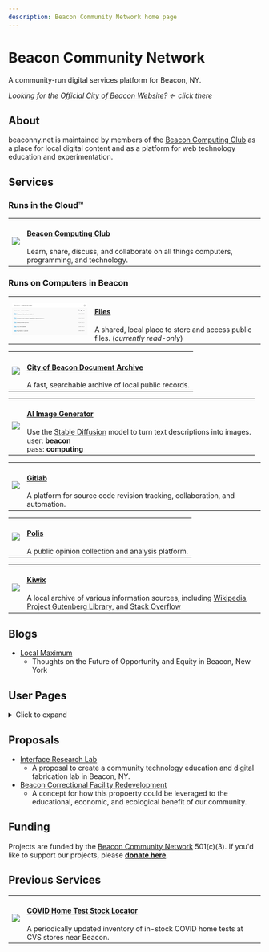 ```yaml
---
description: Beacon Community Network home page
---
```


# Beacon Community Network

A community-run digital services platform for Beacon, NY.

_Looking for the [Official City of Beacon Website](https://beaconny.gov)? &larr; click there_


## About

beaconny.net is maintained by members of the <a href="http://computing.beaconny.net">Beacon Computing Club</a> as a place for local digital content and as a platform for web technology education and experimentation.


## Services

### Runs in the Cloud™️

<p>
  <table>
    <tr>
      <td>
        <a href="http://computing.beaconny.net">
          <img src="https://user-images.githubusercontent.com/585182/205097242-26f17ad5-5ae4-407d-8717-48ef1f3fcf36.png" width="250">
        </a>
      </td>
      <td>
        <h4><a href="http://computing.beaconny.net">Beacon Computing Club</a></h4>
        Learn, share, discuss, and collaborate on all things computers, programming, and technology.
      </td>
    </tr>
  </table>
</p>

### Runs on Computers in Beacon

<table>
  <tr>
    <td>
      <a href="https://files.beaconny.net">
        <img src="/images/files-beaconny-net-screenshot.png" width="250">
      </a>
    </td>
    <td>
      <h4><a href="https://files.beaconny.net">Files</a></h4>
      A shared, local place to store and access public files. (<i>currently read-only</i>)
    </td>
  </tr>
</table>

<table>
  <tr>
    <td>
      <a href="https://govdocs.beaconny.net/search/index.html?q=">
        <img src="https://user-images.githubusercontent.com/585182/205776225-d6d0e6ab-7634-41e5-92f6-d183ef45d44c.png" width="250">
      </a>
    </td>
    <td>
      <h4><a href="https://govdocs.beaconny.net/search/index.html?q=">City of Beacon Document Archive</a></h4>
      A fast, searchable archive of local public records.
    </td>
  </tr>
</table>

<table>
  <tr>
    <td>
      <a href="https://txt2img.beaconny.net/">
        <img src="https://user-images.githubusercontent.com/585182/205099621-4e775d70-38be-4aa2-a625-a5e47daedc4b.png" width="250">
      </a>
    </td>
    <td>
      <h4><a href="https://txt2img.beaconny.net/">AI Image Generator</a></h4>
      Use the <a href="https://en.wikipedia.org/wiki/Stable_Diffusion">Stable Diffusion</a> model to turn text descriptions into images.
      <br>
      user: <strong>beacon</strong>
      <br>
      pass: <strong>computing</strong>
    </td>
  </tr>
</table>

<table>
  <tr>
    <td>
      <a href="https://git.beaconny.net/">
        <img src="https://user-images.githubusercontent.com/585182/205101511-5cb9ca8d-b049-409e-8237-0cbd3f95ffeb.png" width="250">
      </a>
    </td>
    <td>
      <h4><a href="https://git.beaconny.net/">Gitlab</a></h4>
      A platform for source code revision tracking, collaboration, and automation.
    </td>
  </tr>
</table>

<table>
  <tr>
    <td>
      <a href="https://poll.beaconny.net/home">
        <img src="https://user-images.githubusercontent.com/585182/205103527-e47f8b73-0315-4a51-83f5-68c160f4069f.png" width="250">
      </a>
    </td>
    <td>
      <h4><a href="https://poll.beaconny.net/home">Polis</a></h4>
      A public opinion collection and analysis platform.
    </td>
  </tr>
</table>

<table>
  <tr>
    <td>
      <a href="https://knowledge.beaconny.net/?lang=eng">
        <img src="https://user-images.githubusercontent.com/585182/205103782-1d387146-3431-4472-b9ed-89cf9fd4c32d.png" width="250">
      </a>
    </td>
    <td>
      <h4><a href="https://knowledge.beaconny.net/?lang=eng">Kiwix</a></h4>
      A local archive of various information sources, including <a href="https://knowledge.beaconny.net/wikipedia_en_all_maxi_2022-05/A/User:The_other_Kiwix_guy/Landing">Wikipedia</a>, <a href="https://knowledge.beaconny.net/gutenberg_en_all_2022-10/A/Home.html">Project Gutenberg Library</a>, and <a href="https://knowledge.beaconny.net/stackoverflow.com_en_all_2022-05/questions">Stack Overflow</a>
    </td>
  </tr>
</table>

## Blogs

- [Local Maximum](https://beaconny.net/local-maximum/)
  - Thoughts on the Future of Opportunity and Equity in Beacon, New York


## User Pages

<details>
  <summary>Click to expand</summary>

  <p>
    <ul>
      <li><a href="+derekenos">derekenos</a></li>
    </ul>
  </p>

</details>

## Proposals

- [Interface Research Lab](https://irl.beaconny.net/)
  - A proposal to create a community technology education and digital fabrication lab in Beacon, NY.
- [Beacon Correctional Facility Redevelopment](https://irl.beaconny.net/beacon-correctional-facility-proposal)
  - A concept for how this propoerty could be leveraged to the educational, economic, and ecological benefit of our community.

## Funding

Projects are funded by the [Beacon Community Network](https://opencollective.com/beacon-community-network) 501(c)(3). If you'd like to support our projects, please [**donate here**](https://opencollective.com/beacon-community-network/contribute).

## Previous Services

<table>
  <tr>
    <td>
      <a href="https://home-covid-test-finder.beaconny.net/">
        <img src="https://user-images.githubusercontent.com/585182/205453514-5da7eb69-e5a6-4ee1-a7d6-69cd49adf5e3.png" width="250">
      </a>
    </td>
    <td>
      <h4><a href="https://home-covid-test-finder.beaconny.net/">COVID Home Test Stock Locator</a></h4>
      A periodically updated inventory of in-stock COVID home tests at CVS stores near Beacon.
    </td>
  </tr>
</table>
